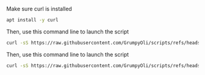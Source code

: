 Make sure curl is installed

```Bash
apt install -y curl
```

Then, use this command line to launch the script
```Bash
curl -sS https://raw.githubusercontent.com/GrumpyOli/scripts/refs/heads/main/pelican_getting_started_script.sh | sudo bash
```

Then, use this command line to launch the script
```Bash
curl -sS https://raw.githubusercontent.com/GrumpyOli/scripts/refs/heads/main/pelican/webserver_configuration_nginx_http.sh | sudo bash
```
